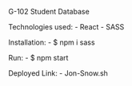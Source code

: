 G-102 Student Database

Technologies used:
    - React
    - SASS

Installation:
    - $ npm i sass

Run:
    - $ npm start

Deployed Link: 
    - Jon-Snow.sh
